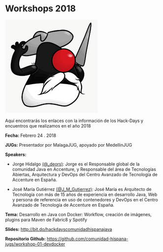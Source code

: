 # Workshops 2018


 <img src="DukijoteDeLaMancha.JPG" alt="" width="302" height="303" />

Aquí encontrarás los enlaces con la información de los Hack-Days y encuentros que realizamos en el año 2018

**Fecha:** Febrero 24 . 2018

**JUGs:** Presentador por MalagaJUG, apoyado por MedellinJUG 

**Speakers:**

* Jorge Hidalgo [(@_deors)](https://twitter.com/_deors): Jorge es el Responsable global de la comunidad Java en Accenture, y Responsable del área de Tecnologías Abiertas, Arquitectura y DevOps del Centro Avanzado de Tecnología de Accenture en España.

* José María Gutiérrez [(@J_M_Gutierrez)](https://twitter.com/J_M_Gutierrez): José María es Arquitecto de Tecnología con más de 15 años de experiencia en desarrollo Java, Web y persona de referencia en uso de contenedores y DevOps en el Centro Avanzado de Tecnología de Accenture en España.

**Tema:** Desarrollo en Java con Docker: Workflow, creación de imágenes, plugins para Maven de Fabric8 y Spotify

**Slides:** http://bit.do/hackdayscomunidadhispanajava

**Repositorio Github:** https://github.com/comunidad-hispana-jugs/workshop-01-devdocker
